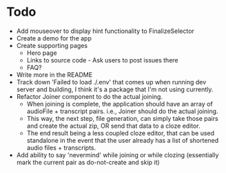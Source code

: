 # Todo
  - Add mouseover to display hint functionality to FinalizeSelector
  - Create a demo for the app
  - Create supporting pages
    - Hero page
    - Links to source code - Ask users to post issues there
    - FAQ?
  - Write more in the README
  - Track down 'Failed to load ./.env' that comes up when running dev server and building, I think it's a package that I'm not using currently.
  - Refactor Joiner component to do the actual joining.
    - When joining is complete, the application should have an array of audioFile + transcript pairs. i.e., Joiner should do the actual joining.
    - This way, the next step, file generation, can simply take those pairs and create the actual zip, OR send that data to a cloze editor.
    - The end result being a less coupled cloze editor, that can be used standalone in the event that the user already has a list of shortened audio files + transcripts.
  - Add ability to say 'nevermind' while joining or while clozing (essentially mark the current pair as do-not-create and skip it)